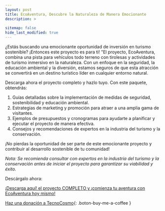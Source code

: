 ```yaml
---
layout: post
title: EcoAventura, Descubre la Naturaleza de Manera Emocionante
description: >
  
sitemap: false
hide_last_modified: true
---
```


¿Estás buscando una emocionante oportunidad de inversión en turismo sostenible? ¡Entonces este proyecto es para ti!
"El proyecto, EcoAventura, combina una pista para vehículos todo terreno con tirolesas y actividades de turismo inmersivo en la naturaleza. Con un enfoque en la seguridad, la educación ambiental y la diversión, estamos seguros de que esta atracción se convertirá en un destino turístico líder en cualquier entorno natural.

Descarga ahora el proyecto completo y hazlo tuyo. Con este paquete, obtendrás:

1. Guías detalladas sobre la implementación de medidas de seguridad, sostenibilidad y educación ambiental.
2. Estrategias de marketing y promoción para atraer a una amplia gama de visitantes.
3. Ejemplos de presupuestos y cronogramas para ayudarte a planificar y ejecutar el proyecto de manera efectiva.
4. Consejos y recomendaciones de expertos en la industria del turismo y la conservación.

¡No pierdas la oportunidad de ser parte de este emocionante proyecto y contribuir al desarrollo sostenible de tu comunidad!

*Nota: Se recomienda consultar con expertos en la industria del turismo y la conservación antes de iniciar el proyecto para garantizar su viabilidad y éxito.*

Descárgalo ahora:

[¡Descarga aquí! el proyecto COMPLETO y ¡comienza tu aventura con EcoAventura hoy mismo!](https://www.dropbox.com/scl/fo/j1pquovvyeckwdu3emvgz/h?rlkey=a2v0yzw33mhazoehm8wu36u8s&dl=0)

[Haz una donación a TecnoCosmo](https://www.buymeacoffee.com/nain.taleb){: .boton-buy-me-a-coffee }

<object data="../ecoAventuraTurismoAventura.pdf" width="100%" height="600" type='application/pdf'></object>
